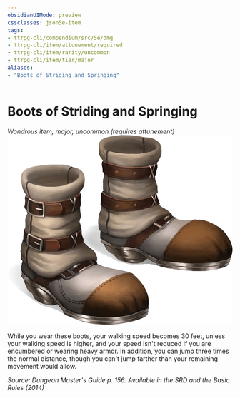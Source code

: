 ```yaml
---
obsidianUIMode: preview
cssclasses: json5e-item
tags:
- ttrpg-cli/compendium/src/5e/dmg
- ttrpg-cli/item/attunement/required
- ttrpg-cli/item/rarity/uncommon
- ttrpg-cli/item/tier/major
aliases: 
- "Boots of Striding and Springing"
---
```

# Boots of Striding and Springing
*Wondrous item, major, uncommon (requires attunement)*  
![](/CLI/items/img/boots-of-striding-and-springing.webp#right)


While you wear these boots, your walking speed becomes 30 feet, unless your walking speed is higher, and your speed isn't reduced if you are encumbered or wearing heavy armor. In addition, you can jump three times the normal distance, though you can't jump farther than your remaining movement would allow.

*Source: Dungeon Master's Guide p. 156. Available in the <span title='Systems Reference Document (5.1)'>SRD</span> and the Basic Rules (2014)*